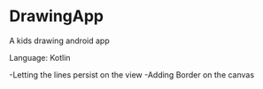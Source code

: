 # DrawingApp
A kids drawing android app

Language: Kotlin

-Letting the lines persist on the view
-Adding Border on the canvas
